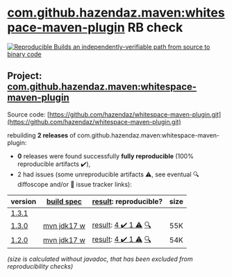 [com.github.hazendaz.maven:whitespace-maven-plugin](https://central.sonatype.com/artifact/com.github.hazendaz.maven/whitespace-maven-plugin/versions) RB check
=======

[![Reproducible Builds](https://reproducible-builds.org/images/logos/rb.svg) an independently-verifiable path from source to binary code](https://reproducible-builds.org/)

## Project: [com.github.hazendaz.maven:whitespace-maven-plugin](https://central.sonatype.com/artifact/com.github.hazendaz.maven/whitespace-maven-plugin/versions)

Source code: [https://github.com/hazendaz/whitespace-maven-plugin.git](https://github.com/hazendaz/whitespace-maven-plugin.git)

rebuilding **2 releases** of com.github.hazendaz.maven:whitespace-maven-plugin:
- **0** releases were found successfully **fully reproducible** (100% reproducible artifacts :heavy_check_mark:),
- 2 had issues (some unreproducible artifacts :warning:, see eventual :mag: diffoscope and/or :memo: issue tracker links):

| version | [build spec](/BUILDSPEC.md) | [result](https://reproducible-builds.org/docs/jvm/): reproducible? | size |
| -- | --------- | ------ | -- |
| [1.3.1](https://central.sonatype.com/artifact/com.github.hazendaz.maven/whitespace-maven-plugin/1.3.1/pom) | | | |
| [1.3.0](https://central.sonatype.com/artifact/com.github.hazendaz.maven/whitespace-maven-plugin/1.3.0/pom) | [mvn jdk17 w](whitespace-maven-plugin-1.3.0.buildspec) | [result](whitespace-maven-plugin-1.3.0.buildinfo): [4 :heavy_check_mark:  1 :warning:](whitespace-maven-plugin-1.3.0.buildcompare) [:mag:](whitespace-maven-plugin-1.3.0.diffoscope) | 55K |
| [1.2.0](https://central.sonatype.com/artifact/com.github.hazendaz.maven/whitespace-maven-plugin/1.2.0/pom) | [mvn jdk17 w](whitespace-maven-plugin-1.2.0.buildspec) | [result](whitespace-maven-plugin-1.2.0.buildinfo): [4 :heavy_check_mark:  1 :warning:](whitespace-maven-plugin-1.2.0.buildcompare) [:mag:](whitespace-maven-plugin-1.2.0.diffoscope) | 54K |

<i>(size is calculated without javadoc, that has been excluded from reproducibility checks)</i>
